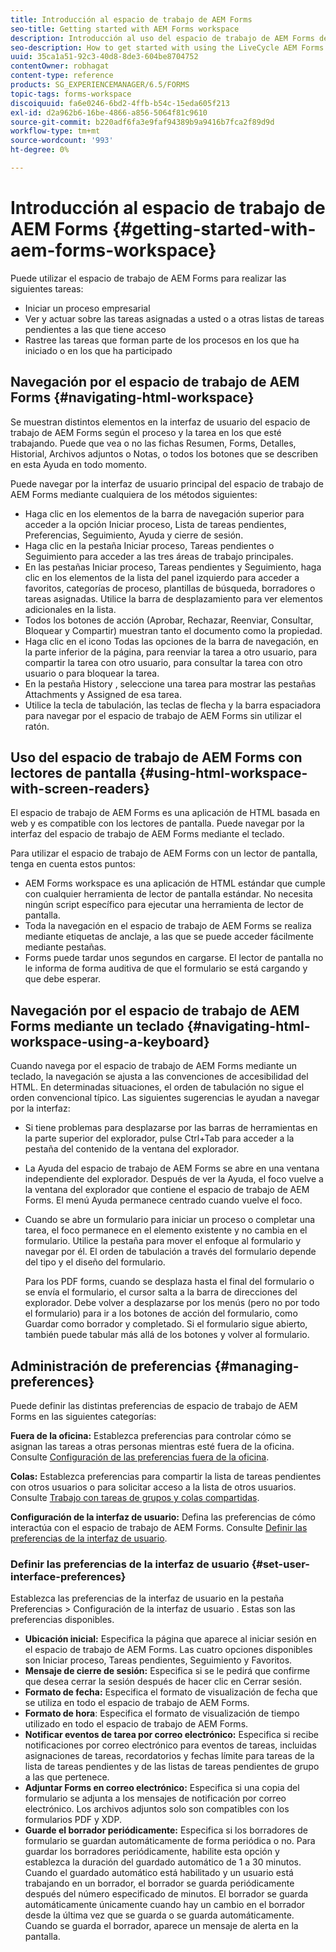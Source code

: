 ```yaml
---
title: Introducción al espacio de trabajo de AEM Forms
seo-title: Getting started with AEM Forms workspace
description: Introducción al uso del espacio de trabajo de AEM Forms de LiveCycle para administrar los procesos de automatización empresarial.
seo-description: How to get started with using the LiveCycle AEM Forms workspace to manage your business automation processes.
uuid: 35ca1a51-92c3-40d8-8de3-604be8704752
contentOwner: robhagat
content-type: reference
products: SG_EXPERIENCEMANAGER/6.5/FORMS
topic-tags: forms-workspace
discoiquuid: fa6e0246-6bd2-4ffb-b54c-15eda605f213
exl-id: d2a962b6-16be-4866-a856-5064f81c9610
source-git-commit: b220adf6fa3e9faf94389b9a9416b7fca2f89d9d
workflow-type: tm+mt
source-wordcount: '993'
ht-degree: 0%

---
```


# Introducción al espacio de trabajo de AEM Forms {#getting-started-with-aem-forms-workspace}

Puede utilizar el espacio de trabajo de AEM Forms para realizar las siguientes tareas:

* Iniciar un proceso empresarial
* Ver y actuar sobre las tareas asignadas a usted o a otras listas de tareas pendientes a las que tiene acceso
* Rastree las tareas que forman parte de los procesos en los que ha iniciado o en los que ha participado

## Navegación por el espacio de trabajo de AEM Forms {#navigating-html-workspace}

Se muestran distintos elementos en la interfaz de usuario del espacio de trabajo de AEM Forms según el proceso y la tarea en los que esté trabajando. Puede que vea o no las fichas Resumen, Forms, Detalles, Historial, Archivos adjuntos o Notas, o todos los botones que se describen en esta Ayuda en todo momento.

Puede navegar por la interfaz de usuario principal del espacio de trabajo de AEM Forms mediante cualquiera de los métodos siguientes:

* Haga clic en los elementos de la barra de navegación superior para acceder a la opción Iniciar proceso, Lista de tareas pendientes, Preferencias, Seguimiento, Ayuda y cierre de sesión.
* Haga clic en la pestaña Iniciar proceso, Tareas pendientes o Seguimiento para acceder a las tres áreas de trabajo principales.
* En las pestañas Iniciar proceso, Tareas pendientes y Seguimiento, haga clic en los elementos de la lista del panel izquierdo para acceder a favoritos, categorías de proceso, plantillas de búsqueda, borradores o tareas asignadas. Utilice la barra de desplazamiento para ver elementos adicionales en la lista.
* Todos los botones de acción (Aprobar, Rechazar, Reenviar, Consultar, Bloquear y Compartir) muestran tanto el documento como la propiedad.
* Haga clic en el icono Todas las opciones de la barra de navegación, en la parte inferior de la página, para reenviar la tarea a otro usuario, para compartir la tarea con otro usuario, para consultar la tarea con otro usuario o para bloquear la tarea.
* En la pestaña History , seleccione una tarea para mostrar las pestañas Attachments y Assigned de esa tarea.
* Utilice la tecla de tabulación, las teclas de flecha y la barra espaciadora para navegar por el espacio de trabajo de AEM Forms sin utilizar el ratón.

## Uso del espacio de trabajo de AEM Forms con lectores de pantalla {#using-html-workspace-with-screen-readers}

El espacio de trabajo de AEM Forms es una aplicación de HTML basada en web y es compatible con los lectores de pantalla. Puede navegar por la interfaz del espacio de trabajo de AEM Forms mediante el teclado.

Para utilizar el espacio de trabajo de AEM Forms con un lector de pantalla, tenga en cuenta estos puntos:

* AEM Forms workspace es una aplicación de HTML estándar que cumple con cualquier herramienta de lector de pantalla estándar. No necesita ningún script específico para ejecutar una herramienta de lector de pantalla.
* Toda la navegación en el espacio de trabajo de AEM Forms se realiza mediante etiquetas de anclaje, a las que se puede acceder fácilmente mediante pestañas.
* Forms puede tardar unos segundos en cargarse. El lector de pantalla no le informa de forma auditiva de que el formulario se está cargando y que debe esperar.

## Navegación por el espacio de trabajo de AEM Forms mediante un teclado {#navigating-html-workspace-using-a-keyboard}

Cuando navega por el espacio de trabajo de AEM Forms mediante un teclado, la navegación se ajusta a las convenciones de accesibilidad del HTML. En determinadas situaciones, el orden de tabulación no sigue el orden convencional típico. Las siguientes sugerencias le ayudan a navegar por la interfaz:

* Si tiene problemas para desplazarse por las barras de herramientas en la parte superior del explorador, pulse Ctrl+Tab para acceder a la pestaña del contenido de la ventana del explorador.
* La Ayuda del espacio de trabajo de AEM Forms se abre en una ventana independiente del explorador. Después de ver la Ayuda, el foco vuelve a la ventana del explorador que contiene el espacio de trabajo de AEM Forms. El menú Ayuda permanece centrado cuando vuelve el foco.
* Cuando se abre un formulario para iniciar un proceso o completar una tarea, el foco permanece en el elemento existente y no cambia en el formulario. Utilice la pestaña para mover el enfoque al formulario y navegar por él. El orden de tabulación a través del formulario depende del tipo y el diseño del formulario.

   Para los PDF forms, cuando se desplaza hasta el final del formulario o se envía el formulario, el cursor salta a la barra de direcciones del explorador. Debe volver a desplazarse por los menús (pero no por todo el formulario) para ir a los botones de acción del formulario, como Guardar como borrador y completado. Si el formulario sigue abierto, también puede tabular más allá de los botones y volver al formulario.

## Administración de preferencias {#managing-preferences}

Puede definir las distintas preferencias de espacio de trabajo de AEM Forms en las siguientes categorías:

**Fuera de la oficina:** Establezca preferencias para controlar cómo se asignan las tareas a otras personas mientras esté fuera de la oficina. Consulte [Configuración de las preferencias fuera de la oficina](todo-lists.md#setting-out-of-office-preferences).

**Colas:** Establezca preferencias para compartir la lista de tareas pendientes con otros usuarios o para solicitar acceso a la lista de otros usuarios. Consulte [Trabajo con tareas de grupos y colas compartidas](todo-lists.md#working-with-tasks-from-group-and-shared-queues).

**Configuración de la interfaz de usuario:** Defina las preferencias de cómo interactúa con el espacio de trabajo de AEM Forms. Consulte [Definir las preferencias de la interfaz de usuario](#set-user-interface-preferences).

### Definir las preferencias de la interfaz de usuario {#set-user-interface-preferences}

Establezca las preferencias de la interfaz de usuario en la pestaña Preferencias > Configuración de la interfaz de usuario . Estas son las preferencias disponibles.

* **Ubicación inicial:** Especifica la página que aparece al iniciar sesión en el espacio de trabajo de AEM Forms. Las cuatro opciones disponibles son Iniciar proceso, Tareas pendientes, Seguimiento y Favoritos.
* **Mensaje de cierre de sesión:** Especifica si se le pedirá que confirme que desea cerrar la sesión después de hacer clic en Cerrar sesión.
* **Formato de fecha:** Especifica el formato de visualización de fecha que se utiliza en todo el espacio de trabajo de AEM Forms.
* **Formato de hora**: Especifica el formato de visualización de tiempo utilizado en todo el espacio de trabajo de AEM Forms.
* **Notificar eventos de tarea por correo electrónico:** Especifica si recibe notificaciones por correo electrónico para eventos de tareas, incluidas asignaciones de tareas, recordatorios y fechas límite para tareas de la lista de tareas pendientes y de las listas de tareas pendientes de grupo a las que pertenece.
* **Adjuntar Forms en correo electrónico:** Especifica si una copia del formulario se adjunta a los mensajes de notificación por correo electrónico. Los archivos adjuntos solo son compatibles con los formularios PDF y XDP.
* **Guarde el borrador periódicamente:** Especifica si los borradores de formulario se guardan automáticamente de forma periódica o no. Para guardar los borradores periódicamente, habilite esta opción y establezca la duración del guardado automático de 1 a 30 minutos. Cuando el guardado automático está habilitado y un usuario está trabajando en un borrador, el borrador se guarda periódicamente después del número especificado de minutos. El borrador se guarda automáticamente únicamente cuando hay un cambio en el borrador desde la última vez que se guarda o se guarda automáticamente. Cuando se guarda el borrador, aparece un mensaje de alerta en la pantalla.
